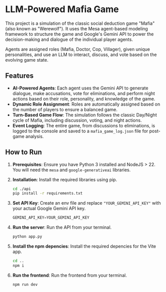 # LLM-Powered Mafia Game

This project is a simulation of the classic social deduction game "Mafia" (also known as "Werewolf"). It uses the Mesa agent-based modeling framework to structure the game and Google's Gemini API to power the decision-making and dialogue of the individual player agents.

Agents are assigned roles (Mafia, Doctor, Cop, Villager), given unique personalities, and use an LLM to interact, discuss, and vote based on the evolving game state.

## Features

- **AI-Powered Agents**: Each agent uses the Gemini API to generate dialogue, make accusations, vote for eliminations, and perform night actions based on their role, personality, and knowledge of the game.
- **Dynamic Role Assignment**: Roles are automatically assigned based on the number of players to ensure a balanced game.
- **Turn-Based Game Flow**: The simulation follows the classic Day/Night cycle of Mafia, including discussion, voting, and night actions.
- **Event Logging**: The entire game, from discussions to eliminations, is logged to the console and saved to a `mafia_game_log.json` file for post-game analysis.

## How to Run

1.  **Prerequisites**: Ensure you have Python 3 installed and NodeJS > 22. You will need the `mesa` and `google-generativeai` libraries.

2.  **Installation**: Install the required libraries using pip.

    ```bash
    cd ./api
    pip install -r requirements.txt
    ```

3.  **Set API Key**: Create an env file and replace `"YOUR_GEMINI_API_KEY"` with your actual Google Gemini API key.

    ```python
    GEMINI_API_KEY=YOUR_GEMINI_API_KEY
    ```

4.  **Run the server**: Run the API from your terminal.

    ```bash
    python app.py
    ```

5.  **Install the npm depencies**: Install the required depencies for the Vite app.

    ```bash
    cd ..
    npm i
    ```

6.  **Run the frontend**: Run the frontend from your terminal.
    ```bash
    npm run dev
    ```

